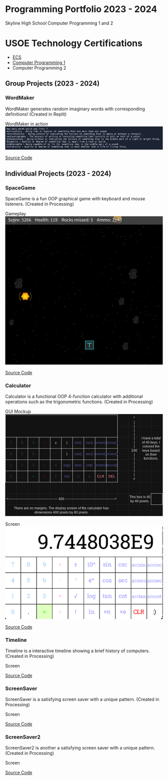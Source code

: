 # Programming Portfolio 2023 - 2024
Skyline High School Computer Programming 1 and 2

# USOE Technology Certifications
* [ECS](https://github.com/ForestNYoung/programming1portfolio/blob/main/images/ECSCertification.pdf)
* [Computer Programming 1](https://github.com/ForestNYoung/programming1portfolio/blob/main/images/ComputerProgramming1Certificate.pdf)
* Computer Programming 2

## Group Projects (2023 - 2024)

### WordMaker
WordMaker generates random imaginary words with corresponding definitions! (Created in Replit)

WordMaker in action
![WordMaker in action](https://github.com/ForestNYoung/programming1portfolio/blob/main/images/WordMakerInAction.png?raw=true)

[Source Code](https://replit.com/@9714599/WordMaker)

## Individual Projects (2023 - 2024)

### SpaceGame
SpaceGame is a fun OOP graphical game with keyboard and mouse listeners. (Created in Processing)

Gameplay
![Gameplay](https://github.com/ForestNYoung/programming1portfolio/blob/main/images/SpaceGameGameplay.png?raw=true)

[Source Code](https://github.com/ForestNYoung/programming1portfolio/raw/main/src/SpaceGame.zip)

### Calculator
Calculator is a functional OOP 4-function calculator with additional operations such as the trigonometric functions. (Created in Processing)

GUI Mockup
![GUI Mockup](https://github.com/ForestNYoung/programming1portfolio/blob/main/images/CalculatorGUIMockup.png?raw=true)

Screen
![Screen](https://github.com/ForestNYoung/programming1portfolio/blob/main/images/CalculatorScreen.png?raw=true)

[Source Code](https://github.com/ForestNYoung/programming1portfolio/raw/main/src/Calculator.zip)

### Timeline
Timeline is a interactive timeline showing a brief history of computers. (Created in Processing)

Screen


[Source Code](https://github.com/ForestNYoung/programming1portfolio/raw/main/src/Timeline.zip)

### ScreenSaver
ScreenSaver is a satisfying screen saver with a unique pattern. (Created in Processing)

Screen


[Source Code](https://github.com/ForestNYoung/programming1portfolio/raw/main/src/ScreenSaver.zip)

### ScreenSaver2
ScreenSaver2 is another a satisfying screen saver with a unique pattern. (Created in Processing)

Screen


[Source Code](https://github.com/ForestNYoung/programming1portfolio/raw/main/src/ScreenSaver2.zip)
